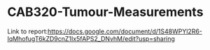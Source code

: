 # CAB320-Tumour-Measurements

Link to report:<https://docs.google.com/document/d/1S48WPYl2R6-IqMhofugT6kZD9cnZ1Ix5fAPS2_DNvhM/edit?usp=sharing>

